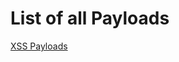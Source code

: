 # List of all Payloads

[XSS Payloads](https://github.com/viralvaghela/XSS-Payloads/blob/main/xss_list.txt)
